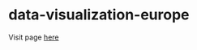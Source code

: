 # data-visualization-europe

Visit page [here](https://samantadeskar.github.io/data-visualization-europe/)
